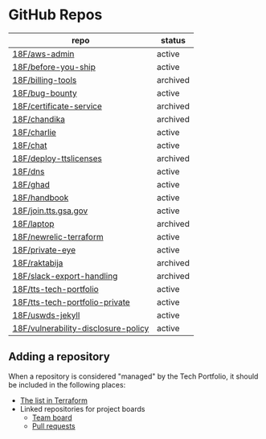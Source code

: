 <!-- this file is generated by Terraform -->

# GitHub Repos

| repo | status |
| --- | --- |
| [18F/aws-admin](https://github.com/18F/aws-admin) | active |
| [18F/before-you-ship](https://github.com/18F/before-you-ship) | active |
| [18F/billing-tools](https://github.com/18F/billing-tools) | archived |
| [18F/bug-bounty](https://github.com/18F/bug-bounty) | active |
| [18F/certificate-service](https://github.com/18F/certificate-service) | archived |
| [18F/chandika](https://github.com/18F/chandika) | archived |
| [18F/charlie](https://github.com/18F/charlie) | active |
| [18F/chat](https://github.com/18F/chat) | active |
| [18F/deploy-ttslicenses](https://github.com/18F/deploy-ttslicenses) | archived |
| [18F/dns](https://github.com/18F/dns) | active |
| [18F/ghad](https://github.com/18F/ghad) | active |
| [18F/handbook](https://github.com/18F/handbook) | active |
| [18F/join.tts.gsa.gov](https://github.com/18F/join.tts.gsa.gov) | active |
| [18F/laptop](https://github.com/18F/laptop) | archived |
| [18F/newrelic-terraform](https://github.com/18F/newrelic-terraform) | active |
| [18F/private-eye](https://github.com/18F/private-eye) | active |
| [18F/raktabija](https://github.com/18F/raktabija) | archived |
| [18F/slack-export-handling](https://github.com/18F/slack-export-handling) | archived |
| [18F/tts-tech-portfolio](https://github.com/18F/tts-tech-portfolio) | active |
| [18F/tts-tech-portfolio-private](https://github.com/18F/tts-tech-portfolio-private) | active |
| [18F/uswds-jekyll](https://github.com/18F/uswds-jekyll) | active |
| [18F/vulnerability-disclosure-policy](https://github.com/18F/vulnerability-disclosure-policy) | active |

## Adding a repository

When a repository is considered "managed" by the Tech Portfolio, it should be included in the following places:

- [The list in Terraform](../terraform/main.tf)
- Linked repositories for project boards
  - [Team board](https://github.com/orgs/18F/projects/11/settings/linked_repositories)
  - [Pull requests](https://github.com/orgs/18F/projects/19/settings/linked_repositories)
